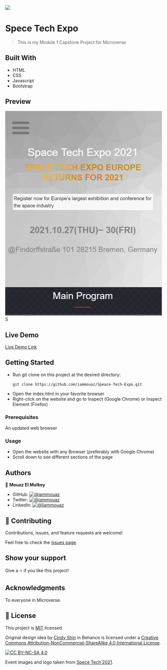 ![](https://img.shields.io/badge/Microverse-blueviolet)

# Spece Tech Expo

> This is my Module 1 Capstone Project for Microverse

## Built With

- HTML
- CSS
- Javascript
- Bootstrap

## Preview

![image](preview.png)
S
## Live Demo

[Live Demo Link](https://iammouaz.github.io/Speace-Tech-Expo/)

## Getting Started

- Run git clone on this project at the desired directory:
   ```
   git clone https://github.com/iammouaz/Speace-Tech-Expo.git
   ```
- Open the index.html in your favorite browser
- Right-click on the website and go to Inspect (Google Chrome) or Inspect Element (Firefox)

### Prerequisites

An updated web browser

### Usage

- Open the website with any Browser (preferably with Google Chrome)
- Scroll down to see different sections of the page

## Authors

👤 **Mouaz El Molkey**

- GitHub: [![@iammouaz](https://img.shields.io/github/watchers/iammouaz/portfolio?color=lightgray&style=plastic&labelColor=blue)](https://github.com/iammouaz)
- Twitter: [![@iammouaz](https://img.shields.io/twitter/follow/iammouaz?style=plastic&labelColor=blue)](https://www.twitter.com/MoazMulki1/)
- LinkedIn: [![@liammouaz](https://img.shields.io/badge/LinkedIn-blue?style=plastic&logo=linkedin)](https://www.linkedin.com/in/mohammad-mouaz-molki-1368981bb/)

## 🤝 Contributing

Contributions, issues, and feature requests are welcome!

Feel free to check the [issues page](../../issues/).

## Show your support

Give a ⭐️ if you like this project!

## Acknowledgments

To everyone in Microverse.

## 📝 License

This project is [MIT](./LICENSE) licensed.

Original design idea by [Cindy Shin](https://www.behance.net/adagio07) in Behance is licensed under a
[Creative Commons Attribution-NonCommercial-ShareAlike 4.0 International License][cc-by-nc-sa].

[![CC BY-NC-SA 4.0][cc-by-nc-sa-image]][cc-by-nc-sa]

[cc-by-nc-sa]: http://creativecommons.org/licenses/by-nc-sa/4.0/
[cc-by-nc-sa-image]: https://licensebuttons.net/l/by-nc-sa/4.0/88x31.png
[cc-by-nc-sa-shield]: https://img.shields.io/badge/License-CC%20BY--NC--SA%204.0-lightgrey.svg

Event images and logo taken from [Spece Tech 2021](https://www.spacetechexpo.eu/).
